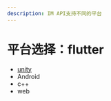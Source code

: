 ```yaml
---
description: IM API支持不同的平台
---
```


# 平台选择：flutter

* [unity](https://cloud.tencent.com/document/product/269/54111)
* Android
* c++
* web

